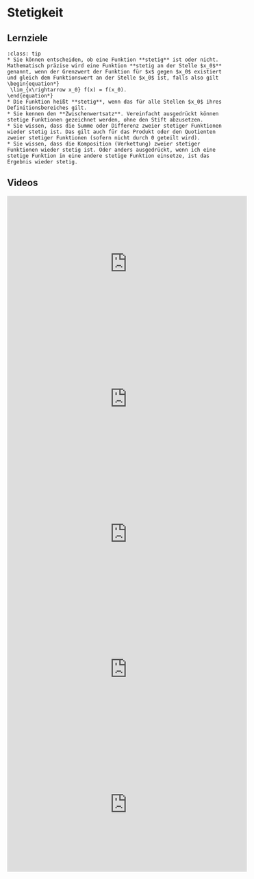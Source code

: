 # Stetigkeit

## Lernziele

```{admonition} Lernziele 
:class: tip
* Sie können entscheiden, ob eine Funktion **stetig** ist oder nicht. Mathematisch präzise wird eine Funktion **stetig an der Stelle $x_0$** genannt, wenn der Grenzwert der Funktion für $x$ gegen $x_0$ existiert und gleich dem Funktionswert an der Stelle $x_0$ ist, falls also gilt
\begin{equation*}
 \lim_{x\rightarrow x_0} f(x) = f(x_0).
\end{equation*}
* Die Funktion heißt **stetig**, wenn das für alle Stellen $x_0$ ihres Definitionsbereiches gilt.
* Sie kennen den **Zwischenwertsatz**. Vereinfacht ausgedrückt können stetige Funktionen gezeichnet werden, ohne den Stift abzusetzen.  
* Sie wissen, dass die Summe oder Differenz zweier stetiger Funktionen wieder stetig ist. Das gilt auch für das Produkt oder den Quotienten zweier stetiger Funktionen (sofern nicht durch 0 geteilt wird).
* Sie wissen, dass die Komposition (Verkettung) zweier stetiger Funktionen wieder stetig ist. Oder anders ausgedrückt, wenn ich eine stetige Funktion in eine andere stetige Funktion einsetze, ist das Ergebnis wieder stetig.
```

## Videos

<iframe width="560" height="315" src="https://www.youtube.com/embed/2CU9QN5pjME" title="YouTube video player" frameborder="0" allow="accelerometer; autoplay; clipboard-write; encrypted-media; gyroscope; picture-in-picture" allowfullscreen></iframe>

<iframe width="560" height="315" src="https://www.youtube.com/embed/XPXXg1cDMe4" title="YouTube video player" frameborder="0" allow="accelerometer; autoplay; clipboard-write; encrypted-media; gyroscope; picture-in-picture" allowfullscreen></iframe>

<iframe width="560" height="315" src="https://www.youtube.com/embed/kMP1LmadQxM" title="YouTube video player" frameborder="0" allow="accelerometer; autoplay; clipboard-write; encrypted-media; gyroscope; picture-in-picture" allowfullscreen></iframe>

<iframe width="560" height="315" src="https://www.youtube.com/embed/odF1yjnXLQs" title="YouTube video player" frameborder="0" allow="accelerometer; autoplay; clipboard-write; encrypted-media; gyroscope; picture-in-picture" allowfullscreen></iframe>

<iframe width="560" height="315" src="https://www.youtube.com/embed/J-m5Ib76ues" title="YouTube video player" frameborder="0" allow="accelerometer; autoplay; clipboard-write; encrypted-media; gyroscope; picture-in-picture" allowfullscreen></iframe>